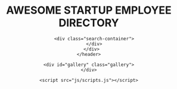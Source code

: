 <!DOCTYPE html>
<html lang="en-US">
  <head>
    <title>Public API Requests</title>
    <meta charset="UTF-8" />
    <meta
      name="viewport"
      content="width=device-width, initial-scale=1, shrink-to-fit=no"
    />
    <link href="css/normalize.css" rel="stylesheet" />
    <link href="css/styles.css" rel="stylesheet" />
  </head>
  <body>
    <header>
      <div class="header-inner-container">
        <div class="header-text-container">
          <h1>AWESOME STARTUP EMPLOYEE DIRECTORY</h1>
        </div>

        <div class="search-container">
        </div>
      </div>
    </header>

    <div id="gallery" class="gallery">
    </div>

    <script src="js/scripts.js"></script>
  </body>
</html>

